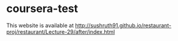 # coursera-test
This website is available at
http://sushruth91.github.io/restaurant-proj/restaurant/Lecture-29/after/index.html
